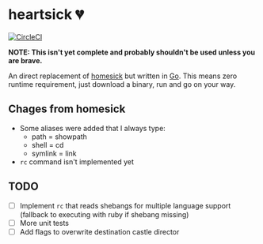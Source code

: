 # heartsick :broken_heart:

[![CircleCI](https://circleci.com/gh/nemith/heartsick.svg?style=svg)](https://circleci.com/gh/nemith/heartsick)

**NOTE: This isn't yet complete and probably shouldn't be used unless you are brave.**

An direct replacement of [homesick](github.com/technicalpickles/homesick) but written in [Go](http://golang.org).  This means zero runtime requirement, just download a binary, run and go on your way.

## Chages from homesick
 * Some aliases were added that I always type:
     * path = showpath
     * shell = cd
     * symlink = link
 * `rc` command isn't implemented yet


 ## TODO
 - [ ] Implement `rc` that reads shebangs for multiple language support (fallback to executing with ruby if shebang missing)
 - [ ] More unit tests
 - [ ] Add flags to overwrite destination castle director